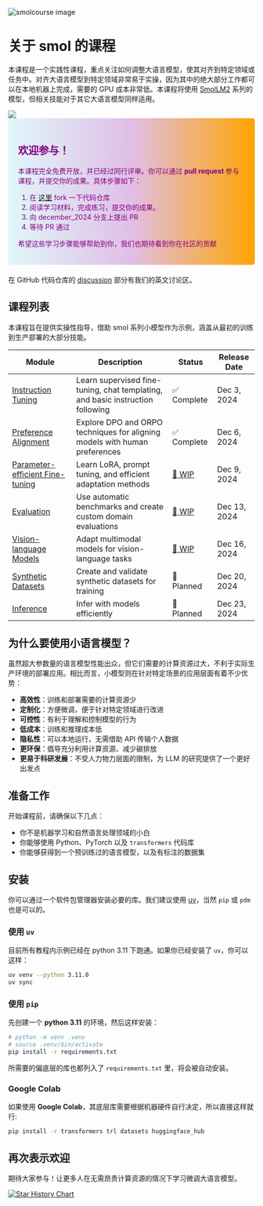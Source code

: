 ![smolcourse image](./banner.png)

# 关于 smol 的课程

本课程是一个实践性课程，重点关注如何调整大语言模型，使其对齐到特定领域或任务中。对齐大语言模型到特定领域非常易于实操，因为其中的绝大部分工作都可以在本地机器上完成，需要的 GPU 成本非常低。本课程将使用 [SmolLM2](https://github.com/huggingface/smollm/tree/main) 系列的模型，但相关技能对于其它大语言模型同样适用。

<a href="http://hf.co/join/discord">
<img src="https://img.shields.io/badge/Discord-7289DA?&logo=discord&logoColor=white"/>
</a>

<div style="background: linear-gradient(to right, #e0f7fa, #e1bee7, orange); padding: 20px; border-radius: 5px; margin-bottom: 20px; color: purple;">
    <h2>欢迎参与！</h2>
    <p>本课程完全免费开放，并已经过同行评审。你可以通过 <strong> pull request </strong> 参与课程，并提交你的成果。具体步骤如下：</p>
    <ol>
        <li>在 <a href="https://github.com/huggingface/smol-course/fork">这里</a> fork 一下代码仓库 </li>
        <li>阅读学习材料，完成练习，提交你的成果。</li>
        <li>向 december_2024 分支上提出 PR</li>
        <li>等待 PR 通过</li>
    </ol>
    <p>希望这些学习步骤能够帮助到你，我们也期待看到你在社区的贡献</p>
</div>

在 GitHub 代码仓库的 [discussion](https://github.com/huggingface/smol-course/discussions/2#discussion-7602932) 部分有我们的英文讨论区。

## 课程列表

本课程旨在提供实操性指导，借助 smol 系列小模型作为示例，涵盖从最初的训练到生产部署的大部分技能。


| Module | Description | Status | Release Date |
|--------|-------------|---------|--------------|
| [Instruction Tuning](./1_instruction_tuning) | Learn supervised fine-tuning, chat templating, and basic instruction following | ✅ Complete | Dec 3, 2024 |
| [Preference Alignment](./2_preference_alignment) | Explore DPO and ORPO techniques for aligning models with human preferences | ✅ Complete  | Dec 6, 2024 |
| [Parameter-efficient Fine-tuning](./3_parameter_efficient_finetuning) | Learn LoRA, prompt tuning, and efficient adaptation methods | [🚧 WIP](https://github.com/huggingface/smol-course/pull/41) | Dec 9, 2024 |
| [Evaluation](./4_evaluation) | Use automatic benchmarks and create custom domain evaluations | [🚧 WIP](https://github.com/huggingface/smol-course/issues/42) | Dec 13, 2024 |
| [Vision-language Models](./5_vision_language_models) | Adapt multimodal models for vision-language tasks | [🚧 WIP](https://github.com/huggingface/smol-course/issues/49) | Dec 16, 2024 |
| [Synthetic Datasets](./6_synthetic_datasets) | Create and validate synthetic datasets for training | 📝 Planned | Dec 20, 2024 |
| [Inference](./7_inference) | Infer with models efficiently | 📝 Planned | Dec 23, 2024 |

## 为什么要使用小语言模型？

虽然超大参数量的语言模型性能出众，但它们需要的计算资源过大，不利于实际生产环境的部署应用。相比而言，小模型则在针对特定场景的应用层面有着不少优势：

- **高效性**：训练和部署需要的计算资源少
- **定制化**：方便微调，便于针对特定领域进行改进
- **可控性**：有利于理解和控制模型的行为
- **低成本**：训练和推理成本低
- **隐私性**：可以本地运行，无需借助 API 传输个人数据
- **更环保**：倡导充分利用计算资源、减少碳排放
- **更易于科研发展**：不受人力物力层面的限制，为 LLM 的研究提供了一个更好出发点

## 准备工作

开始课程前，请确保以下几点：

- 你不是机器学习和自然语言处理领域的小白
- 你能够使用 Python、PyTorch 以及 `transformers` 代码库
- 你能够获得到一个预训练过的语言模型，以及有标注的数据集

## 安装

你可以通过一个软件包管理器安装必要的库。我们建议使用 [uv](https://github.com/astral-sh/uv)，当然 `pip` 或 `pdm` 也是可以的。

### 使用 `uv`

目前所有教程内示例已经在 python 3.11 下跑通。如果你已经安装了 `uv`，你可以这样：

```bash
uv venv --python 3.11.0
uv sync
```

### 使用 `pip`

先创建一个 **python 3.11** 的环境，然后这样安装：

```bash
# python -m venv .venv
# source .venv/bin/activate
pip install -r requirements.txt
```
所需要的偏底层的库也都列入了 `requirements.txt` 里，将会被自动安装。

### Google Colab

如果使用 **Google Colab**，其底层库需要根据机器硬件自行决定，所以直接这样就行:

```bash
pip install -r transformers trl datasets huggingface_hub
```

## 再次表示欢迎

期待大家参与！让更多人在无需昂贵计算资源的情况下学习微调大语言模型。


[![Star History Chart](https://api.star-history.com/svg?repos=huggingface/smol-course&type=Date)](https://star-history.com/#huggingface/smol-course&Date)
